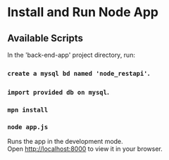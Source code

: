 # Install and Run Node App

## Available Scripts

In the 'back-end-app' project directory, run:

### `create a mysql bd named 'node_restapi'`.
### `import provided db on mysql`.
### `mpn install`
### `node app.js`

Runs the app in the development mode.\
Open [http://localhost:8000](http://localhost:8000) to view it in your browser.
